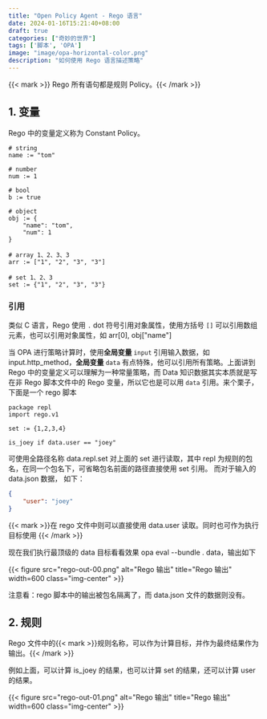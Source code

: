```yaml
---
title: "Open Policy Agent - Rego 语言"
date: 2024-01-16T15:21:40+08:00
draft: true
categories: ["奇妙的世界"]
tags: ['脚本', 'OPA']
image: "image/opa-horizontal-color.png"
description: "如何使用 Rego 语言描述策略"
---
```


{{< mark >}} Rego 所有语句都是规则 Policy。{{< /mark >}}

## 1. 变量

Rego 中的变量定义称为 Constant Policy。

```opa
# string
name := "tom"

# number
num := 1

# bool
b := true

# object
obj := {
    "name": "tom",
    "num": 1
}

# array 1、2、3、3
arr := ["1", "2", "3", "3"]

# set 1、2、3
set := {"1", "2", "3", "3"}
```

### 引用

类似 C 语言，Rego 使用 `.` dot 符号引用对象属性，使用方括号 `[]` 可以引用数组元素，也可以引用对象属性，如 arr[0], obj["name"]

当 OPA 进行策略计算时，使用**全局变量** `input` 引用输入数据，如 input.http_method，**全局变量** `data` 有点特殊，他可以引用所有策略。上面讲到 Rego 中的变量定义可以理解为一种常量策略，而 Data 知识数据其实本质就是写在非 Rego 脚本文件中的 Rego 变量，所以它也是可以用 `data` 引用。来个栗子，下面是一个 rego 脚本

```opa
package repl
import rego.v1

set := {1,2,3,4}

is_joey if data.user == "joey"
```

可使用全路径名称 data.repl.set 对上面的 set 进行读取，其中 repl 为规则的包名，在同一个包名下，可省略包名前面的路径直接使用 set 引用。 而对于输入的 data.json 数据， 如下：

```json
{
    "user": "joey"
}
```

{{< mark >}}在 rego 文件中则可以直接使用 data.user 读取。同时也可作为执行目标使用 {{< /mark >}}

现在我们执行最顶级的 data 目标看看效果 opa eval --bundle . data，输出如下

{{< figure src="rego-out-00.png" alt="Rego 输出" title="Rego 输出" width=600 class="img-center" >}}

注意看：rego 脚本中的输出被包名隔离了，而 data.json 文件的数据则没有。

## 2. 规则

Rego 文件中的{{< mark >}}规则名称，可以作为计算目标，并作为最终结果作为输出。{{< /mark >}}

例如上面，可以计算 is_joey 的结果，也可以计算 set 的结果，还可以计算 user 的结果。

{{< figure src="rego-out-01.png" alt="Rego 输出" title="Rego 输出" width=600 class="img-center" >}}